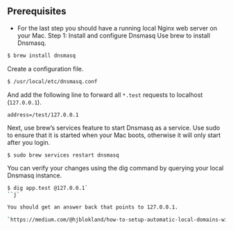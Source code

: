 ## Prerequisites

- For the last step you should have a running local Nginx web server on your Mac.
  Step 1: Install and configure Dnsmasq
  Use brew to install Dnsmasq.

```bash
$ brew install dnsmasq
```

Create a configuration file.

```bash
$ /usr/local/etc/dnsmasq.conf
```

And add the following line to forward all `*.test` requests to localhost (`127.0.0.1`).

```text
address=/test/127.0.0.1
```

Next, use brew’s services feature to start Dnsmasq as a service. Use sudo to ensure that it is started when your Mac boots, otherwise it will only start after you login.

```bash
$ sudo brew services restart dnsmasq
```

You can verify your changes using the dig command by querying your local Dnsmasq instance.

```bash
$ dig app.test @127.0.0.1`
``j`

You should get an answer back that points to 127.0.0.1.

`https://medium.com/@hjblokland/how-to-setup-automatic-local-domains-with-dnsmasq-and-nginx-on-macos-5f34174bdf82`
```

